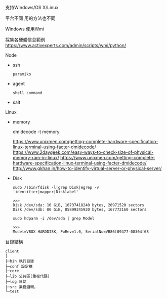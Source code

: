 

支持Windows/OS X/Linux

平台不同 用的方法也不同

Windows 使用Wmi

採集各硬體信息範例    
https://www.activexperts.com/admin/scripts/wmi/python/



Node

- ssh
    
    ```
    paramiko
    ```
    
- agent

    ```
    shell command
    ```

- salt






Linux

- memory

    dmidecode -t memory
    
    https://www.unixmen.com/getting-complete-hardware-specification-linux-terminal-using-facter-dmidecode/
    https://www.2daygeek.com/easy-ways-to-check-size-of-physical-memory-ram-in-linux/
    https://www.unixmen.com/getting-complete-hardware-specification-linux-terminal-using-facter-dmidecode/
    http://www.gkhan.in/how-to-identify-virtual-server-or-physical-server/

- Disk

    ```
    sudo /sbin/fdisk -l|grep Disk|egrep -v 'identifier|mapper|Disklabel'
    
    >>>
    Disk /dev/sda: 10 GiB, 10737418240 bytes, 20971520 sectors
    Disk /dev/sdb: 80 GiB, 85899345920 bytes, 167772160 sectors
    ```
    
    ```
    sudo hdparm -i /dev/sda | grep Model
    
    >>>
    Model=VBOX HARDDISK, FwRev=1.0, SerialNo=VB86f09477-08304f68
    ```
    
    
    




目錄結構

```
client
│
├─bin 執行目錄
├─conf 設定檔
├─core
├─lib 公共區(重複代碼)
├─log 日誌
├─src 業務邏輯，
└─test
```




